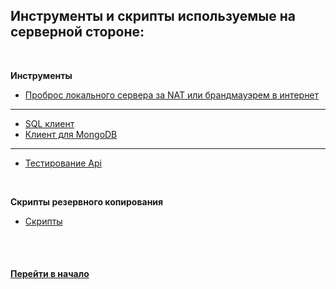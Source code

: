 ## Инструменты и скрипты используемые на серверной стороне:


<br />


**Инструменты**

* [Проброс локального сервера за NAT или брандмауэрем в интернет](https://ngrok.com/) 

---

* [SQL клиент](https://github.com/sqlectron/sqlectron-gui)
* [Клиент для MongoDB](http://3t.io/mongochef/)

---

* [Тестирование Api](https://www.getpostman.com/)


<br />


**Скрипты резервного копирования**

* [Скрипты](https://github.com/tsvetkovpro/backup-scripts)


<br />
<br />


#### [Перейти в начало](https://github.com/tsvetkovpro/sources)